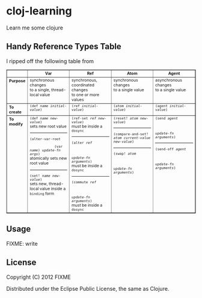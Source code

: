 # cloj-learning
Learn me some clojure

## Handy Reference Types Table
I ripped off the following table from 

 <table border="1" style="font-size:8pt; width:100%">
      <tr>
        <th colspan="1" rowspan="1" style="width:8%"/>
        <th colspan="1" rowspan="1" style="width:23%">Var</th>
        <th colspan="1" rowspan="1" style="width:23%">Ref</th>
        <th colspan="1" rowspan="1" style="width:23%">Atom</th>
        <th colspan="1" rowspan="1" style="width:23%">Agent</th>
      </tr>
      <tr style="vertical-align:top">
        <th colspan="1" rowspan="1" style="text-align:left">Purpose</th>
        <td colspan="1" rowspan="1">synchronous changes<br />to a single, thread-local value</td>
        <td colspan="1" rowspan="1">synchronous, coordinated changes<br />to one or more values</td>
        <td colspan="1" rowspan="1">synchronous changes<br />to a single value</td>
        <td colspan="1" rowspan="1">asynchronous changes<br />to a single value</td>
      </tr>
      <tr style="vertical-align:top">
        <th colspan="1" rowspan="1" style="text-align:left">To create</th>
        <td colspan="1" rowspan="1">
          <code>(def <i>name</i> <i>initial-value</i>)</code>
        </td>
        <td colspan="1" rowspan="1">
          <code>(ref <i>initial-value</i>)</code>
        </td>
        <td colspan="1" rowspan="1">
          <code>(atom <i>initial-value</i>)</code>
        </td>
        <td colspan="1" rowspan="1">
          <code>(agent <i>initial-value</i>)</code>
        </td>
      </tr>
      <tr style="vertical-align:top">
        <th colspan="1" rowspan="1" style="text-align:left">To modify</th>
        <td colspan="1" rowspan="1">
          <code>(def <i>name</i> <i>new-value</i>)</code>
<br />
          sets new root value
          <hr />
          <code>(alter-var-root<br />
            (var <i>name</i>) <i>update-fn</i> <i>args</i>)</code>
<br />
          atomically sets new root value
          <hr />
          <code>(set! <i>name</i> <i>new-value</i>)</code>
<br />
          sets new, thread-local value
          inside a <code>binding</code> form
        </td>
        <td colspan="1" rowspan="1">
          <code>(ref-set <i>ref</i> <i>new-value</i>)</code>
<br />
          must be inside a <code>dosync</code>
<br />
          <hr />
          <code>(alter <i>ref</i>
<br />
            <i>update-fn</i> <i>arguments</i>)</code>
<br />
          must be inside a <code>dosync</code>
<br />
          <hr />
          <code>(commute <i>ref</i>
<br />
            <i>update-fn</i> <i>arguments</i>)</code>
<br />
          must be inside a <code>dosync</code>
        </td>
        <td colspan="1" rowspan="1">
          <code>(reset! <i>atom</i> <i>new-value</i>)</code>
<br />
          <hr />
          <code>(compare-and-set! <i>atom</i> <i>current-value</i> <i>new-value</i>)</code>
<br />
          <hr />
          <code>(swap! <i>atom</i>
<br />
            <i>update-fn</i> <i>arguments</i>)</code>
        </td>
        <td colspan="1" rowspan="1">
          <code>(send <i>agent</i>
<br />
            <i>update-fn</i> <i>arguments</i>)</code>
<br />
          <hr />
          <code>(send-off <i>agent</i>
<br />
            <i>update-fn</i> <i>arguments</i>)</code>
        </td>
      </tr>
 </table>

## Usage

FIXME: write

## License

Copyright (C) 2012 FIXME

Distributed under the Eclipse Public License, the same as Clojure.
